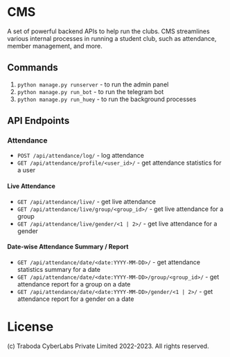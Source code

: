 # CMS

A set of powerful backend APIs to help run the clubs. CMS streamlines various internal processes in running
a student club, such as attendance, member management, and more.

## Commands

1. `python manage.py runserver` - to run the admin panel
2. `python manage.py run_bot` - to run the telegram bot
3. `python manage.py run_huey` - to run the background processes

## API Endpoints

### Attendance

- `POST /api/attendance/log/` - log attendance
- `GET /api/attendance/profile/<user_id>/` - get attendance statistics for a user

#### Live Attendance

- `GET /api/attendance/live/` - get live attendance
- `GET /api/attendance/live/group/<group_id>/` - get live attendance for a group
- `GET /api/attendance/live/gender/<1 | 2>/` - get live attendance for a gender

#### Date-wise Attendance Summary / Report

- `GET /api/attendance/date/<date:YYYY-MM-DD>/` - get attendance statistics summary for a date
- `GET /api/attendance/date/<date:YYYY-MM-DD>/group/<group_id>/` - get attendance report for a group on a date
- `GET /api/attendance/date/<date:YYYY-MM-DD>/gender/<1 | 2>/` - get attendance report for a gender on a date

# License

(c) Traboda CyberLabs Private Limited 2022-2023. All rights reserved.
